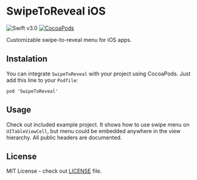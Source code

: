 # SwipeToReveal iOS


![Swift v3.0](https://img.shields.io/badge/swift-v3.0-orange.svg)
[![CocoaPods](https://img.shields.io/cocoapods/v/SwipeToReveal.svg)](https://cocoapods.org/pods/SwipeToReveal)

Customizable swipe-to-reveal menu for iOS apps.

## Instalation

You can integrate `SwipeToReveal` with your project using CocoaPods. Just add this line to your `Podfile`:

    pod 'SwipeToReveal'

## Usage

Check out included example project. It shows how to use swipe menu on `UITableViewCell`, but menu could be embedded anywhere in the view hierarchy. All public headers are documented.


## License

MIT License - check out [LICENSE](LICENSE) file.